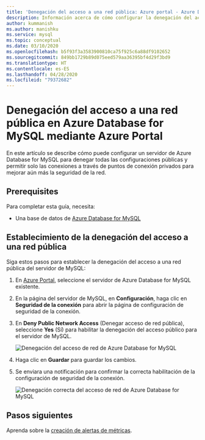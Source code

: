 ```yaml
---
title: 'Denegación del acceso a una red pública: Azure portal - Azure Database for MySQL'
description: Información acerca de cómo configurar la denegación del acceso a una red pública mediante Azure Portal para Azure Database for MySQL
author: kummanish
ms.author: manishku
ms.service: mysql
ms.topic: conceptual
ms.date: 03/10/2020
ms.openlocfilehash: b5f93f3a3583900810ca75f925c6a88df9102652
ms.sourcegitcommit: 849bb1729b89d075eed579aa36395bf4d29f3bd9
ms.translationtype: HT
ms.contentlocale: es-ES
ms.lasthandoff: 04/28/2020
ms.locfileid: "79372682"
---
```

# <a name="deny-public-network-access-in-azure-database-for-mysql-using-azure-portal"></a>Denegación del acceso a una red pública en Azure Database for MySQL mediante Azure Portal

En este artículo se describe cómo puede configurar un servidor de Azure Database for MySQL para denegar todas las configuraciones públicas y permitir solo las conexiones a través de puntos de conexión privados para mejorar aún más la seguridad de la red.

## <a name="prerequisites"></a>Prerequisites

Para completar esta guía, necesita:

* Una base de datos de [Azure Database for MySQL](quickstart-create-mysql-server-database-using-azure-portal.md)

## <a name="set-deny-public-network-access"></a>Establecimiento de la denegación del acceso a una red pública

Siga estos pasos para establecer la denegación del acceso a una red pública del servidor de MySQL:

1. En [Azure Portal](https://portal.azure.com/), seleccione el servidor de Azure Database for MySQL existente.

1. En la página del servidor de MySQL, en **Configuración**, haga clic en **Seguridad de la conexión** para abrir la página de configuración de seguridad de la conexión.

1. En **Deny Public Network Access** (Denegar acceso de red pública), seleccione **Yes** (Sí) para habilitar la denegación del acceso público para el servidor de MySQL.

    ![Denegación del acceso de red de Azure Database for MySQL](./media/howto-deny-public-network-access/setting-deny-public-network-access.PNG)

1. Haga clic en **Guardar** para guardar los cambios.

1. Se enviara una notificación para confirmar la correcta habilitación de la configuración de seguridad de la conexión.

    ![Denegación correcta del acceso de red de Azure Database for MySQL](./media/howto-deny-public-network-access/setting-deny-public-network-access-success.png)

## <a name="next-steps"></a>Pasos siguientes

Aprenda sobre la [creación de alertas de métricas](howto-alert-on-metric.md).